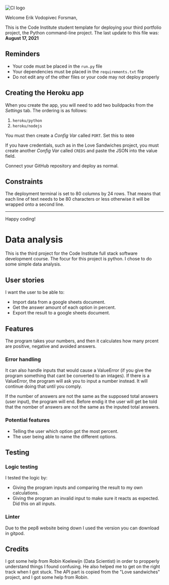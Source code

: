 ![CI logo](https://codeinstitute.s3.amazonaws.com/fullstack/ci_logo_small.png)

Welcome Erik Vodopivec Forsman,

This is the Code Institute student template for deploying your third portfolio project, the Python command-line project. The last update to this file was: **August 17, 2021**

## Reminders

* Your code must be placed in the `run.py` file
* Your dependencies must be placed in the `requirements.txt` file
* Do not edit any of the other files or your code may not deploy properly

## Creating the Heroku app

When you create the app, you will need to add two buildpacks from the _Settings_ tab. The ordering is as follows:

1. `heroku/python`
2. `heroku/nodejs`

You must then create a _Config Var_ called `PORT`. Set this to `8000`

If you have credentials, such as in the Love Sandwiches project, you must create another _Config Var_ called `CREDS` and paste the JSON into the value field.

Connect your GitHub repository and deploy as normal.

## Constraints

The deployment terminal is set to 80 columns by 24 rows. That means that each line of text needs to be 80 characters or less otherwise it will be wrapped onto a second line.

-----
Happy coding!

# Data analysis
This is the third project for the Code Institute full stack software development course. The focur for this project is python. I chose to do some simple data analysis.

## User stories
I want the user to be able to:
- Import data from a google sheets document.
- Get the answer amount of each option in percent.
- Export the result to a google sheets document.

## Features
The program takes your numbers, and then it calculates how many prcent are positive, negative and avoided answers.  

### Error handling
It can also handle inputs that would cause a ValueError (if you give the program something that cant be converted to an intages). If there is a ValueError, the program will ask you to input a number instead. It will continue doing that until you comply.

If the number of answers are not the same as the supposed total answers (user input), the program will end. Before endig it the user will get be told that the nomber of answers are not the same as the inputed total answers. 

### Potential features
- Telling the user which option got the most percent.
- The user being able to name the different options.

## Testing
### Logic testing
I tested the logic by:
- Giving the program inputs and comparing the result to my own calculations.
- Giving the program an invalid input to make sure it reacts as expected. Did this on all inputs. 

### Linter
Due to the pep8 website being down I used the version you can download in gitpod. 

## Credits
I got some help from Robin Koelewijn (Data Scientist) in order to propperly understand things I found confusing. He also helped me to get on the right track when I got stuck. The API part is copied from the "Love sandwiches" project, and I got some help from Robin.
